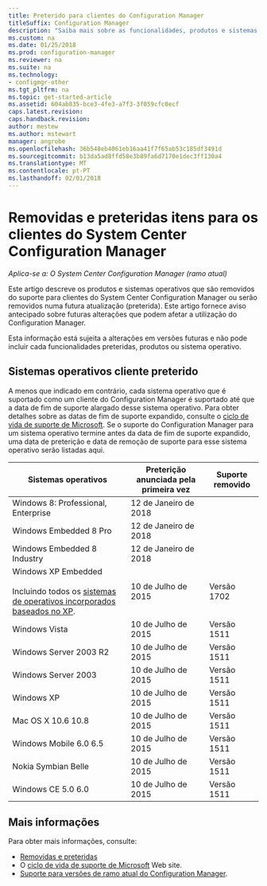 ```yaml
---
title: Preterido para clientes do Configuration Manager
titleSuffix: Configuration Manager
description: "Saiba mais sobre as funcionalidades, produtos e sistemas operativos que já não suporta System Center Configuration Manager para os clientes."
ms.custom: na
ms.date: 01/25/2018
ms.prod: configuration-manager
ms.reviewer: na
ms.suite: na
ms.technology:
- configmgr-other
ms.tgt_pltfrm: na
ms.topic: get-started-article
ms.assetid: 604ab835-bce3-4fe3-a7f3-3f059cfc0ecf
caps.latest.revision: 
caps.handback.revision: 
author: mestew
ms.author: mstewart
manager: angrobe
ms.openlocfilehash: 36b548eb4061eb16aa41f7f65ab53c185df3491d
ms.sourcegitcommit: b13da5ad8ffd58e3b89fa6d7170e1dec3ff130a4
ms.translationtype: MT
ms.contentlocale: pt-PT
ms.lasthandoff: 02/01/2018
---
```

# <a name="removed-and-deprecated-items-for-system-center-configuration-manager-clients"></a>Removidas e preteridas itens para os clientes do System Center Configuration Manager

*Aplica-se a: O System Center Configuration Manager (ramo atual)*

Este artigo descreve os produtos e sistemas operativos que são removidos do suporte para clientes do System Center Configuration Manager ou serão removidos numa futura atualização (preterida). Este artigo fornece aviso antecipado sobre futuras alterações que podem afetar a utilização do Configuration Manager.  

Esta informação está sujeita a alterações em versões futuras e não pode incluir cada funcionalidades preteridas, produtos ou sistema operativo.  

## <a name="deprecated-client-operating-systems"></a>Sistemas operativos cliente preterido  

 A menos que indicado em contrário, cada sistema operativo que é suportado como um cliente do Configuration Manager é suportado até que a data de fim de suporte alargado desse sistema operativo. Para obter detalhes sobre as datas de fim de suporte expandido, consulte o [ciclo de vida de suporte de Microsoft](https://support.microsoft.com/lifecycle). Se o suporte do Configuration Manager para um sistema operativo termine antes da data de fim de suporte expandido, uma data de preterição e data de remoção de suporte para esse sistema operativo serão listadas aqui.  

|**Sistemas operativos**|**Preterição anunciada pela primeira vez**|**Suporte removido**|  
|-|-|-|
|Windows 8: Professional, Enterprise|12 de Janeiro de 2018||
|Windows Embedded 8 Pro|12 de Janeiro de 2018||
|Windows Embedded 8 Industry|12 de Janeiro de 2018||
|Windows XP Embedded <br><br> Incluindo todos os [sistemas de operativos incorporados baseados no XP](/sccm/core/plan-design/configs/supported-operating-systems-for-clients-and-devices#windows-embedded-computers).|10 de Julho de 2015|Versão 1702| 
|Windows Vista|10 de Julho de 2015|Versão 1511| 
|Windows Server 2003 R2|10 de Julho de 2015|Versão 1511|
|Windows Server 2003|10 de Julho de 2015|Versão 1511|   
|Windows XP|10 de Julho de 2015|Versão 1511|  
|Mac OS X 10.6 10.8|10 de Julho de 2015|Versão 1511|  
|Windows Mobile 6.0 6.5|10 de Julho de 2015|Versão 1511|  
|Nokia Symbian Belle|10 de Julho de 2015|Versão 1511|  
|Windows CE 5.0 6.0|10 de Julho de 2015|Versão 1511|  


## <a name="more-information"></a>Mais informações
Para obter mais informações, consulte:
 - [Removidas e preteridas](/sccm/core/plan-design/changes/deprecated/removed-and-deprecated)
 - O [ciclo de vida de suporte de Microsoft](https://support.microsoft.com/lifecycle) Web site.
 - [Suporte para versões de ramo atual do Configuration Manager](/sccm/core/servers/manage/current-branch-versions-supported).